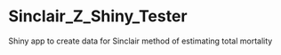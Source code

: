 # Sinclair_Z_Shiny_Tester
Shiny app to create data for Sinclair method of estimating total mortality
